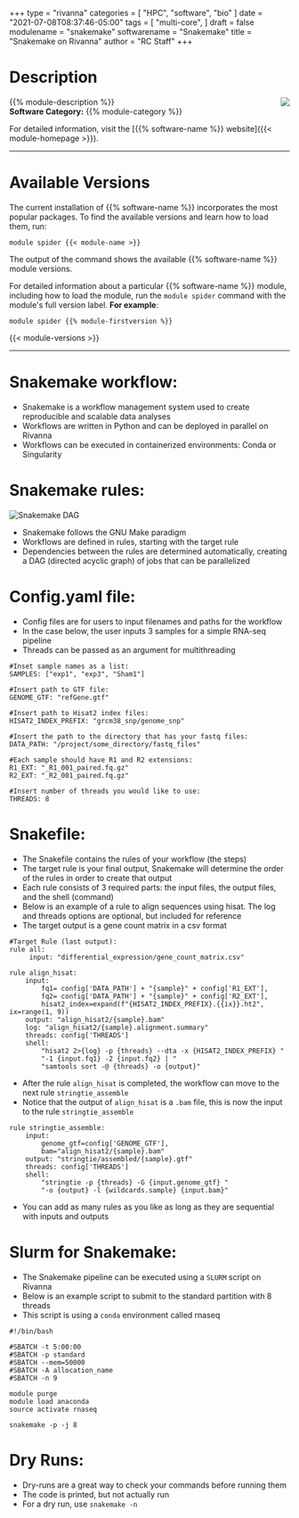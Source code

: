 +++
type = "rivanna"
categories = [
  "HPC",
  "software",
  "bio"
]
date = "2021-07-08T08:37:46-05:00"
tags = [
  "multi-core",
]
draft = false
modulename = "snakemake"
softwarename = "Snakemake"
title = "Snakemake on Rivanna"
author = "RC Staff"
+++

# Description
<img src="/images/snakemake.png" style="float:right;" class="project-inset" />
{{% module-description %}}

<br>
<strong>Software Category:</strong> {{% module-category %}}

For detailed information, visit the [{{% software-name %}} website]({{< module-homepage >}}).

---

# Available Versions
The current installation of {{% software-name %}} incorporates the most popular packages. To find the available versions and learn how to load them, run:

```
module spider {{< module-name >}}
```

The output of the command shows the available {{% software-name %}} module versions.

For detailed information about a particular {{% software-name %}} module, including how to load the module, run the `module spider` command with the module's full version label. __For example__:
```
module spider {{% module-firstversion %}}
```

{{< module-versions >}}


---

# Snakemake workflow:

- Snakemake is a workflow management system used to create reproducible and scalable data analyses
- Workflows are written in Python and can be deployed in parallel on Rivanna
- Workflows can be executed in containerized environments: Conda or Singularity

# Snakemake rules:

![Snakemake DAG](/images/snakemake_dag.png)
- Snakemake follows the GNU Make paradigm
- Workflows are defined in rules, starting with the target rule
- Dependencies between the rules are determined automatically, creating a DAG (directed acyclic graph) of jobs that can be parallelized

# Config.yaml file:

- Config files are for users to input filenames and paths for the workflow
- In the case below, the user inputs 3 samples for a simple RNA-seq pipeline
- Threads can be passed as an argument for multithreading

```
#Inset sample names as a list:
SAMPLES: ["exp1", "exp3", "Sham1"]

#Insert path to GTF file:
GENOME_GTF: "refGene.gtf"

#Insert path to Hisat2 index files:
HISAT2_INDEX_PREFIX: "grcm38_snp/genome_snp"

#Insert the path to the directory that has your fastq files:
DATA_PATH: "/project/some_directory/fastq_files"

#Each sample should have R1 and R2 extensions:
R1_EXT: "_R1_001_paired.fq.gz"
R2_EXT: "_R2_001_paired.fq.gz"

#Insert number of threads you would like to use:
THREADS: 8
```

# Snakefile:

- The Snakefile contains the rules of your workflow (the steps)
- The target rule is your final output, Snakemake will determine the order of the rules in order to create that output
- Each rule consists of 3 required parts: the input files, the output files, and the shell (command)
- Below is an example of a rule to align sequences using hisat. The log and threads options are optional, but included for reference
- The target output is a gene count matrix in a csv format

```
#Target Rule (last output):
rule all:
     input: "differential_expression/gene_count_matrix.csv"

rule align_hisat:
    input:
        fq1= config['DATA_PATH'] + "{sample}" + config['R1_EXT'],
        fq2= config['DATA_PATH'] + "{sample}" + config['R2_EXT'],
        hisat2_index=expand(f"{HISAT2_INDEX_PREFIX}.{{ix}}.ht2", ix=range(1, 9))
    output: "align_hisat2/{sample}.bam"
    log: "align_hisat2/{sample}.alignment.summary"
    threads: config['THREADS']
    shell:
        "hisat2 2>{log} -p {threads} --dta -x {HISAT2_INDEX_PREFIX} "
        "-1 {input.fq1} -2 {input.fq2} | "
        "samtools sort -@ {threads} -o {output}"
```

- After the rule `align_hisat` is completed, the workflow can move to the next rule `stringtie_assemble`
- Notice that the output of `align_hisat` is a `.bam` file, this is now the input to the rule `stringtie_assemble`

```
rule stringtie_assemble:
    input:
        genome_gtf=config['GENOME_GTF'],
        bam="align_hisat2/{sample}.bam"
    output: "stringtie/assembled/{sample}.gtf"
    threads: config['THREADS']
    shell:
        "stringtie -p {threads} -G {input.genome_gtf} "
        "-o {output} -l {wildcards.sample} {input.bam}"
```

- You can add as many rules as you like as long as they are sequential with inputs and outputs

# Slurm for Snakemake:

- The Snakemake pipeline can be executed using a `SLURM` script on Rivanna
- Below is an example script to submit to the standard partition with 8 threads
- This script is using a `conda` environment called rnaseq

```
#!/bin/bash

#SBATCH -t 5:00:00
#SBATCH -p standard
#SBATCH --mem=50000
#SBATCH -A allocation_name
#SBATCH -n 9

module purge
module load anaconda
source activate rnaseq

snakemake -p -j 8
```

# Dry Runs:

- Dry-runs are a great way to check your commands before running them
- The code is printed, but not actually run
- For a dry run, use `snakemake -n`
